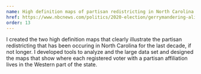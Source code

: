 ```yaml
---
name: High definition maps of partisan redistricting in North Carolina
href: https://www.nbcnews.com/politics/2020-election/gerrymandering-alive-well-coming-battle-will-be-bigger-ever-n1106951
order: 13
---
```


I created the two high definition maps that clearly illustrate the partisan redistricting that has been occuring in North Carolina for the last decade, if not longer. I developed tools to analyze and the large data set and designed the maps that show where each registered voter with a partisan affiliation lives in the Western part of the state.